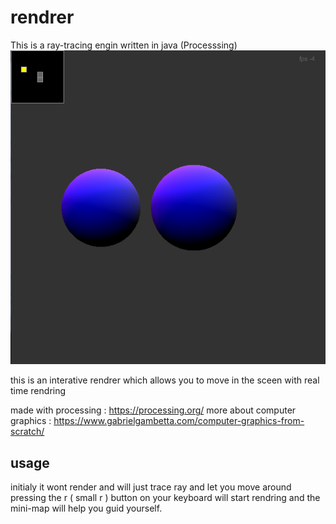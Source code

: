 # rendrer
This is a ray-tracing engin written in java (Processsing)
![gif of rendrer](images/with_minimap.png)

this is an interative rendrer which allows you to move in the sceen with real time rendring

made with processing : https://processing.org/
more about computer graphics : https://www.gabrielgambetta.com/computer-graphics-from-scratch/

## usage 
 initialy it wont render and will just trace ray and let you move around pressing the r ( small r )
button on your keyboard will start rendring and the mini-map will help you guid yourself.
